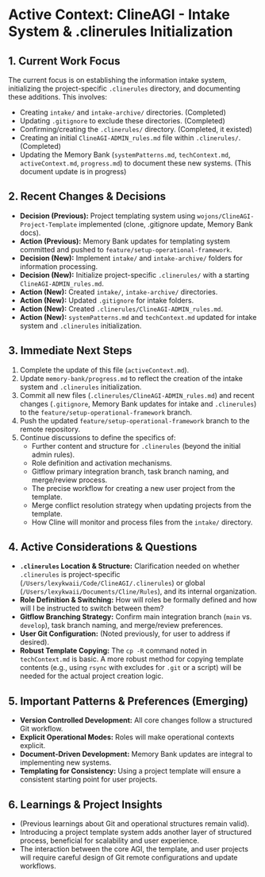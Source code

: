 # Active Context: ClineAGI - Intake System & .clinerules Initialization

## 1. Current Work Focus
The current focus is on establishing the information intake system, initializing the project-specific `.clinerules` directory, and documenting these additions. This involves:
-   Creating `intake/` and `intake-archive/` directories. (Completed)
-   Updating `.gitignore` to exclude these directories. (Completed)
-   Confirming/creating the `.clinerules/` directory. (Completed, it existed)
-   Creating an initial `ClineAGI-ADMIN_rules.md` file within `.clinerules/`. (Completed)
-   Updating the Memory Bank (`systemPatterns.md`, `techContext.md`, `activeContext.md`, `progress.md`) to document these new systems. (This document update is in progress)

## 2. Recent Changes & Decisions
-   **Decision (Previous):** Project templating system using `wojons/ClineAGI-Project-Template` implemented (clone, .gitignore update, Memory Bank docs).
-   **Action (Previous):** Memory Bank updates for templating system committed and pushed to `feature/setup-operational-framework`.
-   **Decision (New):** Implement `intake/` and `intake-archive/` folders for information processing.
-   **Decision (New):** Initialize project-specific `.clinerules/` with a starting `ClineAGI-ADMIN_rules.md`.
-   **Action (New):** Created `intake/`, `intake-archive/` directories.
-   **Action (New):** Updated `.gitignore` for intake folders.
-   **Action (New):** Created `.clinerules/ClineAGI-ADMIN_rules.md`.
-   **Action (New):** `systemPatterns.md` and `techContext.md` updated for intake system and `.clinerules` initialization.

## 3. Immediate Next Steps
1.  Complete the update of this file (`activeContext.md`).
2.  Update `memory-bank/progress.md` to reflect the creation of the intake system and `.clinerules` initialization.
3.  Commit all new files (`.clinerules/ClineAGI-ADMIN_rules.md`) and recent changes (`.gitignore`, Memory Bank updates for intake and `.clinerules`) to the `feature/setup-operational-framework` branch.
4.  Push the updated `feature/setup-operational-framework` branch to the remote repository.
5.  Continue discussions to define the specifics of:
    -   Further content and structure for `.clinerules` (beyond the initial admin rules).
    -   Role definition and activation mechanisms.
    -   Gitflow primary integration branch, task branch naming, and merge/review process.
    -   The precise workflow for creating a new user project from the template.
    -   Merge conflict resolution strategy when updating projects from the template.
    -   How Cline will monitor and process files from the `intake/` directory.

## 4. Active Considerations & Questions
-   **`.clinerules` Location & Structure:** Clarification needed on whether `.clinerules` is project-specific (`/Users/lexykwaii/Code/ClineAGI/.clinerules`) or global (`/Users/lexykwaii/Documents/Cline/Rules`), and its internal organization.
-   **Role Definition & Switching:** How will roles be formally defined and how will I be instructed to switch between them?
-   **Gitflow Branching Strategy:** Confirm main integration branch (`main` vs. `develop`), task branch naming, and merge/review preferences.
-   **User Git Configuration:** (Noted previously, for user to address if desired).
-   **Robust Template Copying:** The `cp -R` command noted in `techContext.md` is basic. A more robust method for copying template contents (e.g., using `rsync` with excludes for `.git` or a script) will be needed for the actual project creation logic.

## 5. Important Patterns & Preferences (Emerging)
-   **Version Controlled Development:** All core changes follow a structured Git workflow.
-   **Explicit Operational Modes:** Roles will make operational contexts explicit.
-   **Document-Driven Development:** Memory Bank updates are integral to implementing new systems.
-   **Templating for Consistency:** Using a project template will ensure a consistent starting point for user projects.

## 6. Learnings & Project Insights
-   (Previous learnings about Git and operational structures remain valid).
-   Introducing a project template system adds another layer of structured process, beneficial for scalability and user experience.
-   The interaction between the core AGI, the template, and user projects will require careful design of Git remote configurations and update workflows.
